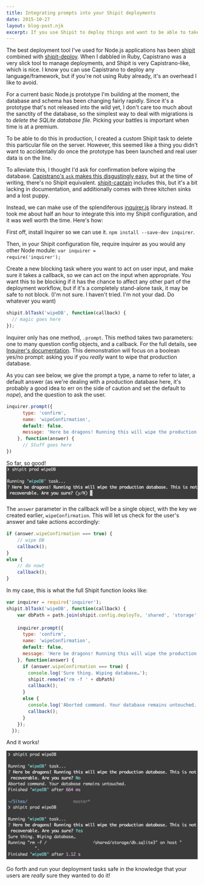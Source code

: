 ```yaml
---
title: Integrating prompts into your Shipit deployments
date: 2015-10-27
layout: blog-post.njk
excerpt: If you use Shipit to deploy things and want to be able to take certain actions depending on user input, this might be the thing for you.
---
```


The best deployment tool I've used for Node.js applications has been [shipit](https://github.com/shipitjs/shipit) combined with [shipit-deploy](https://github.com/shipitjs/shipit-deploy). When I dabbled in Ruby, Capistrano was a very slick tool to manage deployments, and Shipit is very Capistrano-like, which is nice. I know you can use Capistrano to deploy any language/framework, but if you're not using Ruby already, it's an overhead I like to avoid.

For a current basic Node.js prototype I'm building at the moment, the database and schema has been changing fairly rapidly. Since it's a prototype that's not released into the wild yet, I don't care too much about the sanctity of the database, so the simplest way to deal with migrations is to _delete the SQLite database file_. Picking your battles is important when time is at a premium.

To be able to do this in production, I created a custom Shipit task to delete this particular file on the server. However, this seemed like a thing you didn't want to accidentally do once the prototype has been launched and real user data is on the line.

To alleviate this, I thought I'd ask for confirmation before wiping the database. [Capistrano's `ask` makes this disgustingly easy](http://capistranorb.com/documentation/getting-started/user-input/), but at the time of writing, there's no Shipit equivalent. [shipit-captain](https://github.com/timkelty/shipit-captain/) includes this, but it's a bit lacking in documentation, and additionally comes with three kitchen sinks and a lost puppy.

Instead, we can make use of the splendiferous [inquirer.js](https://github.com/SBoudrias/Inquirer.js/) library instead. It took me about half an hour to integrate this into my Shipit configuration, and it was well worth the time. Here's how:

First off, install Inquirer so we can use it.
<code class="language-js">npm install --save-dev inquirer</code>.

Then, in your Shipit configuration file, require inquirer as you would any other Node module:
<code class="language-js">var inquirer = require('inquirer');</code>

Create a new blocking task where you want to act on user input, and make sure it takes a callback, so we can act on the input when appropriate. You want this to be blocking if it has the chance to affect any other part of the deployment workflow, but if it's a completely stand-alone task, it may be safe to not block. (I'm not sure. I haven't tried. I'm not your dad. Do whatever you want)

```js
shipit.blTask('wipeDB', function(callback) {
  // magic goes here
});
```

Inquirer only has one method, <code class="language-js">.prompt</code>. This method takes two parameters: one to many question config objects, and a callback. For the full details, see [Inquirer's documentation](https://github.com/SBoudrias/Inquirer.js/). This demonstration will focus on a boolean yes/no prompt: asking you if you _really_ want to wipe that production database.

As you can see below, we give the prompt a type, a name to refer to later, a default answer (as we're dealing with a production database here, it's probably a good idea to err on the side of caution and set the default to _nope_), and the question to ask the user.

```js
inquirer.prompt({
      type: 'confirm',
      name: 'wipeConfirmation',
      default: false,
      message: 'Here be dragons! Running this will wipe the production database. This is not recoverable. Are you sure?'
    }, function(answer) {
      // Stuff goes here
})
```

So far, so good!
![An image of the command line output. The command run is 'shipit prod wipeDB'. Below that, text is seen saying 'Running wipeDB' task…. Below this, a question is asked: 'Here be dragons! Running this will wipe the production database. This is not recoverable. Are you sure? y/N](/assets/images/content-images/Screen-Shot-2015-10-27-at-16-30-10.png)

The `answer` parameter in the callback will be a single object, with the key we created earlier, <code class="language-">wipeConfirmation</code>. This will let us check for the user's answer and take actions accordingly:

```js
if (answer.wipeConfirmation === true) {
    // wipe DB
    callback();
}
else {
    // do nowt
    callback();
}
```

In my case, this is what the full Shipit function looks like:

```js
var inquirer = require('inquirer');
shipit.blTask('wipeDB', function(callback) {
    var dbPath = path.join(shipit.config.deployTo, 'shared', 'storage', 'db.sqlite3');

    inquirer.prompt({
      type: 'confirm',
      name: 'wipeConfirmation',
      default: false,
      message: 'Here be dragons! Running this will wipe the production database. This is not recoverable. Are you sure?'
    }, function(answer) {
      if (answer.wipeConfirmation === true) {
        console.log('Sure thing. Wiping database…');
        shipit.remote('rm -f ' + dbPath)
        callback();
      }
      else {
        console.log('Aborted command. Your database remains untouched.');
        callback();
      }
    });
  });
```

And it works!

![A screenshot of the previous command being ran twice, first saying yes and then saying no, and the appropriate output being displayed](/assets/images/content-images/Screen-Shot-2015-10-27-at-16-33-51.png)

Go forth and run your deployment tasks safe in the knowledge that your users are _really_ sure they wanted to do it!
